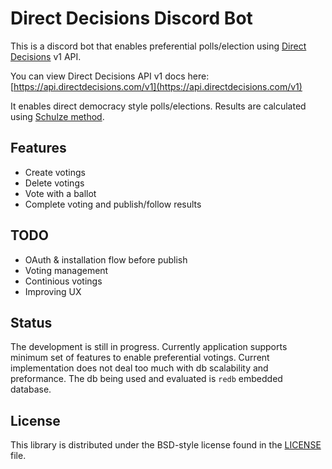 # Direct Decisions Discord Bot

This is a discord bot that enables preferential polls/election using [Direct Decisions](https://directdecisions.com) v1 API.

You can view Direct Decisions API v1 docs here: [https://api.directdecisions.com/v1](https://api.directdecisions.com/v1)

It enables direct democracy style polls/elections. Results are calculated using [Schulze method](https://en.wikipedia.org/wiki/Schulze_method).

## Features
- Create votings
- Delete votings
- Vote with a ballot
- Complete voting and publish/follow results

## TODO

- OAuth & installation flow before publish
- Voting management
- Continious votings
- Improving UX

## Status

The development is still in progress. Currently application supports minimum set of features to enable preferential votings. Current implementation does not deal too much with db scalability and preformance. The db being used and evaluated is `redb` embedded database.

## License

This library is distributed under the BSD-style license found in the [LICENSE](LICENSE) file.
